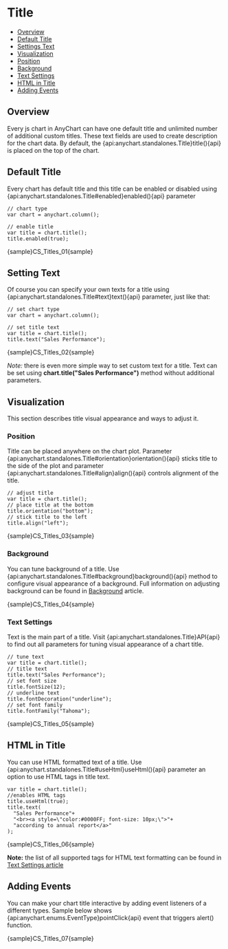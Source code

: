 # Title

* [Overview](#overview)
* [Default Title](#default_title)
* [Settings Text](#settings_text)
* [Visualization](#visualization)
 * [Position](#position)
 * [Background](#background)
 * [Text Settings](#text_settings)
* [HTML in Title](#html_in_title)
* [Adding Events](#adding_events)

## Overview

Every js chart in AnyChart can have one default title and unlimited number of additional custom titles. These text fields are used to create description for the chart data. By default, the {api:anychart.standalones.Title}title(){api} is placed on the top of the chart.

## Default Title

Every chart has default title and this title can be enabled or disabled using {api:anychart.standalones.Title#enabled}enabled(){api} parameter

```
// chart type
var chart = anychart.column();

// enable title
var title = chart.title();
title.enabled(true);
```

{sample}CS\_Titles\_01{sample}

## Setting Text

Of course you can specify your own texts for a title using {api:anychart.standalones.Title#text}text(){api} parameter, just like that:

```
// set chart type
var chart = anychart.column();

// set title text
var title = chart.title();
title.text("Sales Performance");
```

{sample}CS\_Titles\_02{sample}

*Note:* there is even more simple way to set custom text for a title. Text can be set using **chart.title("Sales Performance")** method without additional parameters.

## Visualization

This section describes title visual appearance and ways to adjust it.

### Position

Title can be placed anywhere on the chart plot. Parameter {api:anychart.standalones.Title#orientation}orientation(){api} sticks title to the side of the plot and parameter {api:anychart.standalones.Title#align}align(){api} controls alignment of the title. 

```
// adjust title
var title = chart.title();
// place title at the bottom
title.orientation("bottom");
// stick title to the left
title.align("left");
```

{sample}CS\_Titles\_03{sample}

### Background 

You can tune background of a title. Use {api:anychart.standalones.Title#background}background(){api} method to configure visual appearance of a background. Full information on adjusting background can be found in [Background](../Appearance_Settings/Background) article.

{sample}CS\_Titles\_04{sample}

### Text Settings

Text is the main part of a title. Visit {api:anychart.standalones.Title}API{api} to find out all parameters for tuning visual appearance of a chart title.

```
// tune text
var title = chart.title();
// title text
title.text("Sales Performance");
// set font size
title.fontSize(12);
// underline text
title.fontDecoration("underline");
// set font family
title.fontFamily("Tahoma");
```

{sample}CS\_Titles\_05{sample}

## HTML in Title

You can use HTML formatted text of a title. Use {api:anychart.standalones.Title#useHtml}useHtml(){api} parameter an option to use HTML tags in title text.

```
var title = chart.title();
//enables HTML tags
title.useHtml(true);
title.text(
  "Sales Performance"+
  "<br><a style=\"color:#0000FF; font-size: 10px;\">"+
  "according to annual report</a>"
);
```

{sample}CS\_Titles\_06{sample}

**Note:** the list of all supported tags for HTML text formatting can be found in [Text Settings article](../Appearance_Settings/Text_Settings#supported_tags)

## Adding Events

You can make your chart title interactive by adding event listeners of a different types. Sample below shows {api:anychart.enums.EventType}pointClick{api} event that triggers alert() function.

{sample}CS\_Titles\_07{sample}
